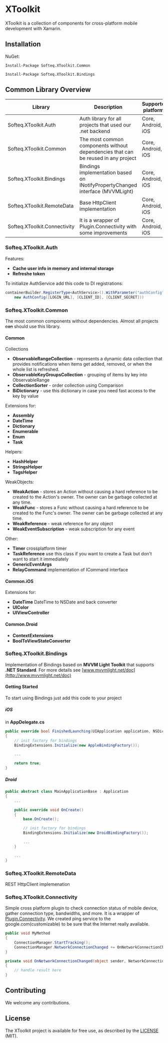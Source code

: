 # XToolkit

XToolkit is a collection of components for cross-platform mobile development with Xamarin.

## Installation

NuGet:

```
Install-Package Softeq.XToolkit.Common
```

```
Install-Package Softeq.XToolkit.Bindings
```


## Common Library Overview

| Library | Description | Supported platforms |
| ------ | ------ | ------ |
| Softeq.XToolkit.Auth | Auth library for all projects that used our .net backend | Core, Android, iOS |
| Softeq.XToolkit.Common | The most common components without dependencies that can be reused in any project | Core, Android, iOS |
| Softeq.XToolkit.Bindings | Bindings implementation based on INotifyPropertyChanged interface (MVVMLight) | Core, Android, iOS |
| Softeq.XToolkit.RemoteData | Base HttpClient implementation | Core, Android, iOS |
| Softeq.XToolkit.Connectivity | It is a wrapper of Plugin.Connectivity with some improvements | Core, Android, iOS |

### Softeq.XToolkit.Auth

Features:

- **Cache user info in memory and internal storage**
- **Refreshe token**

To initialize AuthService add this code to DI registrations:

```csharp
containerBuilder.RegisterType<AuthService>().WithParameter("authConfig", 
    new AuthConfig([LOGIN_URL], [CLIENT_ID], [CLIENT_SECRET]))
```

### Softeq.XToolkit.Common

The most common components without dependencies.
Almost all projects ~~can~~ should use this library.

#### Common

Collections

- **ObservableRangeCollection** - represents a dynamic data collection that provides notifications when items get added, removed, or when the whole list is refreshed.
- **ObservableKeyGroupsCollection** - grouping of items by key into ObservableRange
- **CollectionSorter** - order collection using Comparison
- **BiDictionary** - use this dictionary in case you need fast access to the key by value

Extensions for:

- **Assembly**
- **DateTime**
- **Dictionary**
- **Enumerable**
- **Enum**
- **Task**

Helpers:

- **HashHelper**
- **StringsHelper**
- **TagsHelper**

WeakObjects:

- **WeakAction** - stores an Action without causing a hard reference to be created to the Action's owner. The owner can be garbage collected at any time.
- **WeakFunc** - stores a Func without causing a hard reference to be created to the Func's owner. The owner can be garbage collected at any time.
- **WeakReference** - weak reference for any object
- **WeakEventSubscription** - weak subscription for any event

Other:

- **Timer** crossplatform timer
- **TaskReference** use this class if you want to create a Task but don't want to start it immediately
- **GenericEventArgs**
- **RelayCommand** implementation of ICommand interface

#### Common.iOS

Extensions for:

- **DateTime** DateTime to NSDate and back converter 
- **UIColor** 
- **UIViewController**

#### Common.Droid

- **ContextExtensions**
- **BoolToViewStateConverter**

### Softeq.XToolkit.Bindings

Implementation of Bindings based on **MVVM Light Toolkit** that supports **.NET Standard**.
For more details see [www.mvvmlight.net/doc](http://www.mvvmlight.net/doc)

#### Getting Started

To start using Bindings just add this code to your project

##### iOS

in **AppDelegate.cs**

```csharp
public override bool FinishedLaunching(UIApplication application, NSDictionary launchOptions)
{
    // init factory for bindings
    BindingExtensions.Initialize(new AppleBindingFactory());

    ...

    return true;
}
```

##### Droid

```csharp
public abstract class MainApplicationBase : Application
{
    ...

    public override void OnCreate()
    {
        base.OnCreate();

        // init factory for bindings
        BindingExtensions.Initialize(new DroidBindingFactory());

        ...
    }

    ...
}
```

### Softeq.XToolkit.RemoteData

REST HttpClient implemenation

### Softeq.XToolkit.Connectivity

Simple cross platform plugin to check connection status of mobile device, gather connection type, bandwidths, and more. It is a wrapper of [Plugin.Connectivity](https://github.com/jamesmontemagno/ConnectivityPlugin). We created ping service to the google.com(customizable) to be sure that the Internet really available. 

```csharp
public void MyMethod
{
    ConnectionManager.StartTracking();
    ConnectionManager.NetworkConnectionChanged += OnNetworkConnectionChanged;
}

private void OnNetworkConnectionChanged(object sender, NetworkConnectionEventArgs e)
{
    // handle result here
}
```

## Contributing

We welcome any contributions.

## License

The XToolkit project is available for free use, as described by the [LICENSE](https://github.com/Softeq/XToolkit/blob/master/LICENSE) (MIT).
